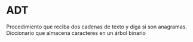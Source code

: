 # ADT

Procedimiento que reciba dos cadenas de texto y diga si son anagramas.  
Diccionario que almacena caracteres en un árbol binario